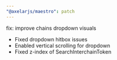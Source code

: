 ```yaml
---
"@axelarjs/maestro": patch
---
```


fix: improve chains dropdown visuals

- Fixed dropdown hitbox issues
- Enabled vertical scrolling for dropdown
- Fixed z-index of SearchInterchainToken
